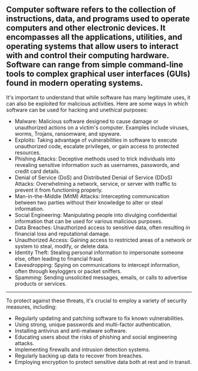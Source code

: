 Computer software refers to the collection of instructions, data, and programs used to operate computers and other electronic devices. It encompasses all the applications, utilities, and operating systems that allow users to interact with and control their computing hardware. Software can range from simple command-line tools to complex graphical user interfaces (GUIs) found in modern operating systems.
---

It's important to understand that while software has many legitimate uses, it can also be exploited for malicious activities. Here are some ways in which software can be used for hacking and unethical purposes:

* Malware: Malicious software designed to cause damage or unauthorized actions on a victim's computer. Examples include viruses, worms, Trojans, ransomware, and spyware.
* Exploits: Taking advantage of vulnerabilities in software to execute unauthorized code, escalate privileges, or gain access to protected resources.
* Phishing Attacks: Deceptive methods used to trick individuals into revealing sensitive information such as usernames, passwords, and credit card details.
* Denial of Service (DoS) and Distributed Denial of Service (DDoS) Attacks: Overwhelming a network, service, or server with traffic to prevent it from functioning properly.
* Man-in-the-Middle (MitM) Attacks: Intercepting communication between two parties without their knowledge to alter or steal information.
* Social Engineering: Manipulating people into divulging confidential information that can be used for various malicious purposes.
* Data Breaches: Unauthorized access to sensitive data, often resulting in financial loss and reputational damage.
* Unauthorized Access: Gaining access to restricted areas of a network or system to steal, modify, or delete data.
* Identity Theft: Stealing personal information to impersonate someone else, often leading to financial fraud.
* Eavesdropping: Spying on communications to intercept information, often through keyloggers or packet sniffers.
* Spamming: Sending unsolicited messages, emails, or calls to advertise products or services.
---

To protect against these threats, it's crucial to employ a variety of security measures, including:

* Regularly updating and patching software to fix known vulnerabilities.
* Using strong, unique passwords and multi-factor authentication.
* Installing antivirus and anti-malware software.
* Educating users about the risks of phishing and social engineering attacks.
* Implementing firewalls and intrusion detection systems.
* Regularly backing up data to recover from breaches.
* Employing encryption to protect sensitive data both at rest and in transit.
